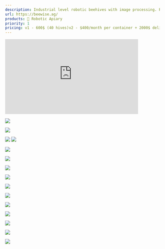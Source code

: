 ```yaml
---
description: Industrial level robotic beehives with image processing. Rent model
url: https://beewise.ag/
products: 🪬 Robotic Apiary
priority: 1
pricing: v1 - 600$ (40 hives)v2 - $400/month per container + 2000$ delivery
---
```



<iframe width="433" height="244" src="https://www.youtube.com/embed/WSvMVJpAQ6M" title="Beehome VS Beehive" frameborder="0" allow="accelerometer; autoplay; clipboard-write; encrypted-media; gyroscope; picture-in-picture; web-share" referrerpolicy="strict-origin-when-cross-origin" allowfullscreen></iframe>

![](img/Pasted%20image%2020241113010733.png)

![](img/Pasted%20image%2020241113010743.png)

![](img/Pasted%20image%2020241113010802.png)
![](img/Pasted%20image%2020241113010809.png)

![](img/Pasted%20image%2020241113010817.png)

![](img/Pasted%20image%2020241113010825.png)

![](img/image.gif)


![](img/1699986194796.jpg)

![](img/Screenshot%202023-10-11%20at%2012.23.33.png)


![](img/1697935820563.jpg)

![](img/Screenshot%202023-11-08%20at%2001.56.06.png)

![](img/1699393669238.webp)

![](img/Pasted%20image%2020241113011017.png)


![](img/Pasted%20image%2020241113011039.png)

![](img/Pasted%20image%2020241113011046.png)